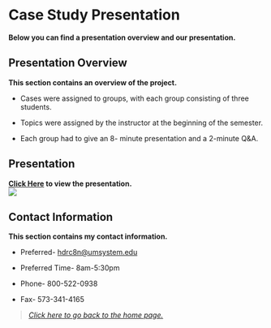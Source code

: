 # Case Study Presentation
**Below you can find a presentation overview and our presentation.**
## Presentation Overview
**This section contains an overview of the project.**
* Cases were assigned to groups, with each group consisting of three students.

* Topics were assigned by the instructor at the beginning of the semester.

* Each group had to give an 8- minute presentation and a 2-minute Q&A.

## Presentation 
**[Click Here](https://prezi.com/view/i93pMRXtseJokX9t2Cn5/) to view the presentation.**  
<img src="https://prezi.com/view/i93pMRXtseJokX9t2Cn5/"/>

## Contact Information
**This section contains my contact information.**
* Preferred- hdrc8n@umsystem.edu

* Preferred Time- 8am-5:30pm 

* Phone- 800-522-0938

* Fax- 573-341-4165  
  
  
  
  
  
> *[Click here to go back to the home page.](README.md)*
